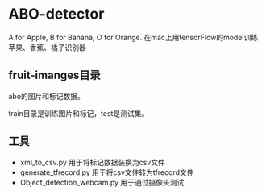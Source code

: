 # ABO-detector
A for Apple, B for Banana, O for Orange. 在mac上用tensorFlow的model训练苹果、香蕉、橘子识别器

## fruit-imanges目录
abo的图片和标记数据。

train目录是训练图片和标记，test是测试集。

## 工具

- xml_to_csv.py 用于将标记数据装换为csv文件
- generate_tfrecord.py 用于将csv文件转为tfrecord文件
- Object_detection_webcam.py 用于通过摄像头测试
